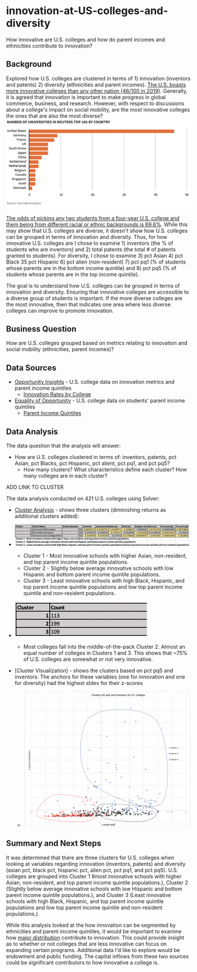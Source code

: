 # innovation-at-US-colleges-and-diversity
How innovative are U.S. colleges and how do parent incomes and ethnicities contribute to innovation? 
## Background
Explored how U.S. colleges are clustered in terms of 1) innovation (inventors and patents) 2) diversity (ethnicities and parent incomes). [The U.S. boasts more innovative colleges than any other nation (46/100 in 2019)](https://www.forbes.com/sites/dereknewton/2019/10/28/american-universities-still-lead-the-world-in-innovation-impact/#13e946986c98). Generally, it is agreed that innovation is important to make progress in global commerce, business, and research. However, with respect to discussions about a college's impact on social mobility, are the most innovative colleges the ones that are also the most diverse? 
![alt text](https://github.com/matthewprk/innovation-at-US-colleges-/blob/main/Most%20Innovative%20Colleges%202019.png)

[The odds of picking any two students from a four-year U.S. college and them being from different racial or ethnic backgrounds is 69.6%](https://www.usatoday.com/story/money/2020/02/13/these-colleges-have-the-most-diverse-student-bodies/41152233/). While this may show that U.S. colleges are diverse, it doesn't show how U.S. colleges can be grouped in terms of innovation and diversity. Thus, for how innovative U.S. colleges are I chose to examine 1) inventors (the % of students who are inventors) and 2) total patents (the total # of patents granted to students). For diversity, I chose to examine 3) pct Asian 4) pct Black 35 pct Hispanic 6) pct alien (non-resident) 7) pct pq1 (% of students whose parents are in the bottom income quintile) and 8) pct pq5 (% of students whose parents are in the top income quintile). 

The goal is to understand how U.S. colleges can be grouped in terms of innovaiton and diversity. Ensuring that innovative colleges are accessible to a diverse group of students is important. If the more diverse colleges are the most innovative, then that indicates one area where less diverse colleges can improve to promote innovation.
 
## Business Question
How are U.S. colleges grouped based on metrics relating to innovation and social mobility (ethnicities, parent incomes)?

## Data Sources
- [Opportunity Insights](https://opportunityinsights.org/data/?geographic_level=100&topic=105&paper_id=0#resource-listing) - U.S. college data on innovation metrics and parent income quintiles
  - [Innovation Rates by College](https://github.com/matthewprk/innovation-at-US-colleges-/blob/main/Innovation%20Rates%20by%20College.csv)
- [Equality of Opportunity](http://www.equality-of-opportunity.org/data/college/Codebook%20MRC%20Table%2010.pdf) - U.S. college data on students' parent income quintiles
  - [Parent Income Quintiles](https://github.com/matthewprk/innovation-at-US-colleges-/blob/main/equalityofopportunity.xlsx)

## Data Analysis
The data question that the analysis will answer:
- How are U.S. colleges clustered in terms of: inventors, patents, pct Asian, pct Blacks, pct Hispanic, pct alient, pct pq1, and pct pq5?
  - How many clusters? What characteristics define each cluster? How many colleges are in each cluster?

ADD LINK TO CLUSTER

The data analysis conducted on 421 U.S. colleges using Solver:
- [Cluster Analysis](https://github.com/matthewprk/innovation-at-US-colleges-/blob/main/Data%20Analysis%20Mini%20Project%20%233.xls) - shows three clusters (diminishing returns as additional clusters added): 
- ![alt_text](https://github.com/matthewprk/innovation-at-US-colleges-/blob/main/cluster%20analysis%20table1.png)
  - Cluster 1 - Most innovative schools with higher Asian, non-resident, and top parent income quintile populations. 
  - Cluster 2 - Slightly below average innovative schools with low Hispanic and bottom parent income quintile populations.
  - Cluster 3 - Least innovative schools with high Black, Hispanic, and top parent income quintile populations and low top parent income quintile and non-resident populations.
- ![alt_text](https://github.com/matthewprk/innovation-at-US-colleges-/blob/main/cluster%20count.png)
  - Most colleges fall into the middle-of-the-pack Cluster 2. Almost an equal number of colleges in Clusters 1 and 3. This shows that ~75% of U.S. colleges are somewhat or not  very innovative. 
  
- [Cluster Visualization] - shows the clusters based on pct pq5 and inventors. The anchors for these variables (one for innovation and one for diversity) had the highest stdev for their z-scores 
  - ![alt text](https://github.com/matthewprk/innovation-at-US-colleges-/blob/main/clusters%20pq5%20and%20inventors.png)
  
## Summary and Next Steps
It was determined that there are three clusters for U.S. colleges when looking at variables regarding innovation (inventors, patents) and diversity (asian pct, black pct, hispanic pct, alien pct, pct pq1, and pct pq5). U.S. colleges are grouped into Cluster 1 9most innovative schools with higher Asian, non-resident, and top parent income quintile populations.), Cluster 2 (Slightly below average innovative schools with low Hispanic and bottom parent income quintile populations.), and Cluster 3 (Least innovative schools with high Black, Hispanic, and top parent income quintile populations and low top parent income quintile and non-resident populations.). 

While this analysis looked at the how innovation can be segmented by ethnicities and parent income quintiles, it would be important to examine how [major distribution](http://www.equality-of-opportunity.org/data/college/Codebook%20MRC%20Table%2010.pdf) contribute to innovation. This could provide insight as to whether or not colleges that are less innovative can focus on expanding certain programs. Additional data I'd like to explore would be endowment and public funding. The capital inflows from these two sources could be significant contributors to how innovative a college is. 
